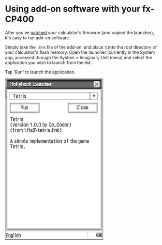 # Using add-on software with your fx-CP400

After you've [patched](patching.md) your calculator's firmware (and copied the launcher), it's easy to run add-on software.

Simply take the `.hhk` file of the add-on, and place it into the root directory of your calculator's flash memory. Open the launcher (currently in the System app, accessed through the System > Imaginary Unit menu) and select the application you wish to launch from the list.

Tap 'Run' to launch the application.

![The Hollyhock Launcher opened, with the app "Tetris" selected from the drop down menu.](using_launcher.png)
